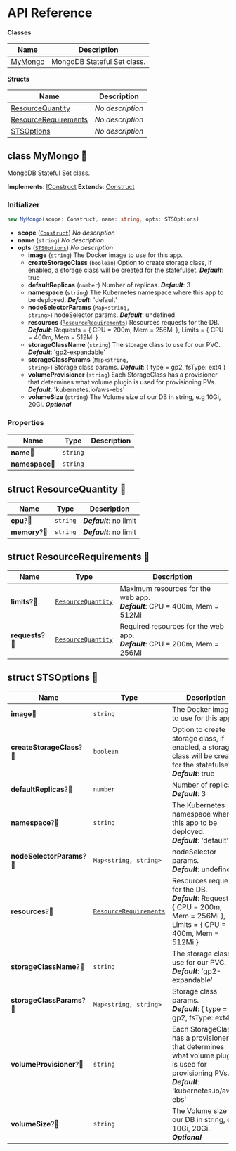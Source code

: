 # API Reference

**Classes**

Name|Description
----|-----------
[MyMongo](#cdk8s-mongo-sts-mymongo)|MongoDB Stateful Set class.


**Structs**

Name|Description
----|-----------
[ResourceQuantity](#cdk8s-mongo-sts-resourcequantity)|*No description*
[ResourceRequirements](#cdk8s-mongo-sts-resourcerequirements)|*No description*
[STSOptions](#cdk8s-mongo-sts-stsoptions)|*No description*



## class MyMongo 🔹 <a id="cdk8s-mongo-sts-mymongo"></a>

MongoDB Stateful Set class.

__Implements__: [IConstruct](#constructs-iconstruct)
__Extends__: [Construct](#constructs-construct)

### Initializer




```ts
new MyMongo(scope: Construct, name: string, opts: STSOptions)
```

* **scope** (<code>[Construct](#constructs-construct)</code>)  *No description*
* **name** (<code>string</code>)  *No description*
* **opts** (<code>[STSOptions](#cdk8s-mongo-sts-stsoptions)</code>)  *No description*
  * **image** (<code>string</code>)  The Docker image to use for this app. 
  * **createStorageClass** (<code>boolean</code>)  Option to create storage class, if enabled, a storage class will be created for the statefulset. __*Default*__: true
  * **defaultReplicas** (<code>number</code>)  Number of replicas. __*Default*__: 3
  * **namespace** (<code>string</code>)  The Kubernetes namespace where this app to be deployed. __*Default*__: 'default'
  * **nodeSelectorParams** (<code>Map<string, string></code>)  nodeSelector params. __*Default*__: undefined
  * **resources** (<code>[ResourceRequirements](#cdk8s-mongo-sts-resourcerequirements)</code>)  Resources requests for the DB. __*Default*__: Requests = { CPU = 200m, Mem = 256Mi }, Limits = { CPU = 400m, Mem = 512Mi }
  * **storageClassName** (<code>string</code>)  The storage class to use for our PVC. __*Default*__: 'gp2-expandable'
  * **storageClassParams** (<code>Map<string, string></code>)  Storage class params. __*Default*__: { type = gp2, fsType: ext4 }
  * **volumeProvisioner** (<code>string</code>)  Each StorageClass has a provisioner that determines what volume plugin is used for provisioning PVs. __*Default*__: 'kubernetes.io/aws-ebs'
  * **volumeSize** (<code>string</code>)  The Volume size of our DB in string, e.g 10Gi, 20Gi. __*Optional*__



### Properties


Name | Type | Description 
-----|------|-------------
**name**🔹 | <code>string</code> | <span></span>
**namespace**🔹 | <code>string</code> | <span></span>



## struct ResourceQuantity 🔹 <a id="cdk8s-mongo-sts-resourcequantity"></a>






Name | Type | Description 
-----|------|-------------
**cpu**?🔹 | <code>string</code> | __*Default*__: no limit
**memory**?🔹 | <code>string</code> | __*Default*__: no limit



## struct ResourceRequirements 🔹 <a id="cdk8s-mongo-sts-resourcerequirements"></a>






Name | Type | Description 
-----|------|-------------
**limits**?🔹 | <code>[ResourceQuantity](#cdk8s-mongo-sts-resourcequantity)</code> | Maximum resources for the web app.<br/>__*Default*__: CPU = 400m, Mem = 512Mi
**requests**?🔹 | <code>[ResourceQuantity](#cdk8s-mongo-sts-resourcequantity)</code> | Required resources for the web app.<br/>__*Default*__: CPU = 200m, Mem = 256Mi



## struct STSOptions 🔹 <a id="cdk8s-mongo-sts-stsoptions"></a>






Name | Type | Description 
-----|------|-------------
**image**🔹 | <code>string</code> | The Docker image to use for this app.
**createStorageClass**?🔹 | <code>boolean</code> | Option to create storage class, if enabled, a storage class will be created for the statefulset.<br/>__*Default*__: true
**defaultReplicas**?🔹 | <code>number</code> | Number of replicas.<br/>__*Default*__: 3
**namespace**?🔹 | <code>string</code> | The Kubernetes namespace where this app to be deployed.<br/>__*Default*__: 'default'
**nodeSelectorParams**?🔹 | <code>Map<string, string></code> | nodeSelector params.<br/>__*Default*__: undefined
**resources**?🔹 | <code>[ResourceRequirements](#cdk8s-mongo-sts-resourcerequirements)</code> | Resources requests for the DB.<br/>__*Default*__: Requests = { CPU = 200m, Mem = 256Mi }, Limits = { CPU = 400m, Mem = 512Mi }
**storageClassName**?🔹 | <code>string</code> | The storage class to use for our PVC.<br/>__*Default*__: 'gp2-expandable'
**storageClassParams**?🔹 | <code>Map<string, string></code> | Storage class params.<br/>__*Default*__: { type = gp2, fsType: ext4 }
**volumeProvisioner**?🔹 | <code>string</code> | Each StorageClass has a provisioner that determines what volume plugin is used for provisioning PVs.<br/>__*Default*__: 'kubernetes.io/aws-ebs'
**volumeSize**?🔹 | <code>string</code> | The Volume size of our DB in string, e.g 10Gi, 20Gi.<br/>__*Optional*__



